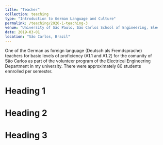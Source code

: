 ```yaml
---
title: "Teacher"
collection: teaching
type: "Introduction to German Language and Culture"
permalink: /teaching/2020-1-teaching-3
venue: "University of São Paulo, São Carlos School of Engineering, Electrical Engineering Department"
date: 2019-03-01
location: "São Carlos, Brazil"
---
```


One of the German as foreign language (Deutsch als Fremdsprache) teachers for basic levels of proficiency (A1.1 and A1.2) for the comunity of São Carlos as part of the volunteer program of the Electrical Engineering Department in my university. There were approximately 80 students ennrolled per semester.


Heading 1
======

Heading 2
======

Heading 3
======

